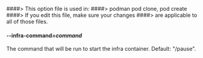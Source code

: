 ####> This option file is used in:
####>   podman pod clone, pod create
####> If you edit this file, make sure your changes
####> are applicable to all of those files.
#### **--infra-command**=*command*

The command that will be run to start the infra container. Default: "/pause".
